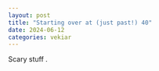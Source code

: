 ```yaml
---
layout: post
title: "Starting over at (just past!) 40"
date: 2024-06-12
categories: vekiar
---
```


Scary stuff <here>.
